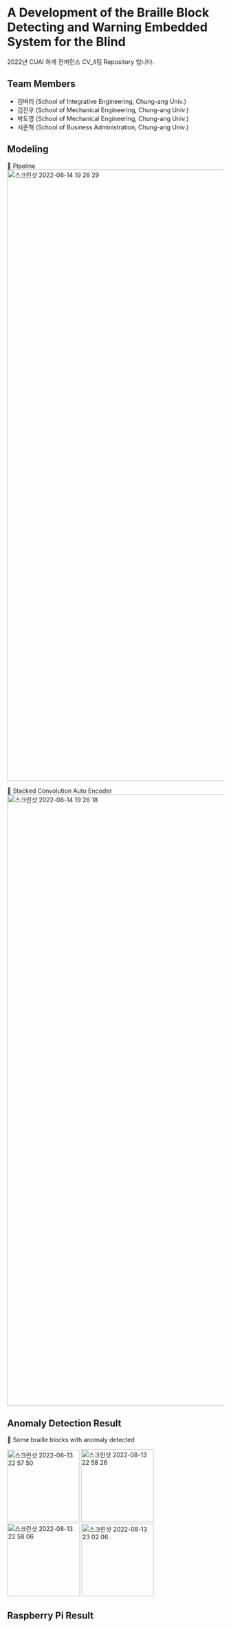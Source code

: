 # A Development of the Braille Block Detecting and Warning Embedded System for the Blind
2022년 CUAI 하계 컨퍼런스 CV_4팀 Repository 입니다. 

## Team Members
- 김벼리 (School of Integrative Engineering, Chung-ang Univ.)
- 김진우 (School of Mechanical Engineering, Chung-ang Univ.)
- 박도영 (School of Mechanical Engineering, Chung-ang Univ.)
- 서준혁 (School of Business Administration, Chung-ang Univ.)

## Modeling
🔸 Pipeline
<img width="1422" alt="스크린샷 2022-08-14 19 26 29" src="https://user-images.githubusercontent.com/89965455/184532812-926bdd01-1b47-4b4a-b144-ce7499908ddf.png">

🔸 Stacked Convolution Auto Encoder
<img width="1421" alt="스크린샷 2022-08-14 19 26 18" src="https://user-images.githubusercontent.com/89965455/184532834-6f1217ae-1fbf-4e24-a9e2-b19a2bdbe2a6.png">


## Anomaly Detection Result
🔸 Some braille blocks with anomaly detected

<img width="168" alt="스크린샷 2022-08-13 22 57 50" src="https://user-images.githubusercontent.com/89965455/184497511-bfbc9514-067d-48d8-ba43-2bb35de0666b.png">     <img width="169" alt="스크린샷 2022-08-13 22 58 26" src="https://user-images.githubusercontent.com/89965455/184497521-991a3543-ae5b-46e8-8166-7805144484fa.png">      <img width="169" alt="스크린샷 2022-08-13 22 58 06" src="https://user-images.githubusercontent.com/89965455/184497548-f444a8c8-84f8-47e8-ad7c-e9d4e3542c20.png">    <img width="168" alt="스크린샷 2022-08-13 23 02 06" src="https://user-images.githubusercontent.com/89965455/184497637-26723316-b5b7-476a-851b-723844530e86.png">


## Raspberry Pi Result
